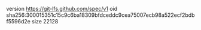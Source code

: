 version https://git-lfs.github.com/spec/v1
oid sha256:300015351c15c9c6ba18309bfdceddc9cea75007ecb98a522ecf2bdbf5596d2e
size 22128

